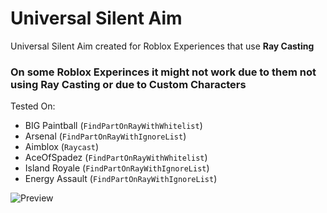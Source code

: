 # Universal Silent Aim
Universal Silent Aim created for Roblox Experiences that use **Ray Casting**

### On some Roblox Experinces it **might** not work due to them **not using Ray Casting** or due to **Custom Characters**

Tested On:
* BIG Paintball (`FindPartOnRayWithWhitelist`)
* Arsenal (`FindPartOnRayWithIgnoreList`)
* Aimblox (`Raycast`)
* AceOfSpadez (`FindPartOnRayWithWhitelist`)
* Island Royale (`FindPartOnRayWithIgnoreList`)
* Energy Assault (`FindPartOnRayWithIgnoreList`)

![Preview](https://i.vgy.me/eoVhGT.png)
